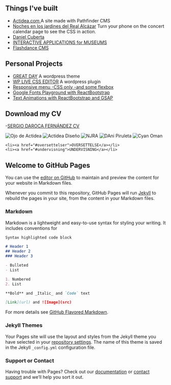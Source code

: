 ## Things I've built
- [Actidea.com ](http://www.actidea.com/diseño) A site made with Pathfinder CMS
- [Noches en los jardines del Real Alcázar](http://www.actidea.es/nochesalcazar2017/calendario) Turn your phone on the concert calendar page to see the CSS in action.
- [Daniel Cuberta](http://www.danielcuberta.com/peliculas/6-manzanas/)
- [INTERACTIVE APPLICATIONS for MUSEUMS](http://www.cyananimatica.com/portfolio-items/national-museum-oman/?portfolioCats=1488)
- [Flashdance CMS](https://www.youtube.com/watch?v=Xio8YCLB6-o)

## Personal Projects
- [GREAT DAY](https://github.com/SergioDaroca/Great-Day-WordPress-theme) A wordpress theme
- [WP LIVE CSS EDITOR](https://wordpress.org/plugins/wp-live-css-editor/) A wordpress plugin
- [Responsive menu -CSS only -and some flexbox](https://codepen.io/SergioDaroca/pen/bgKPqY)
- [Google Fonts Playground with ReactBootstrap](https://codepen.io/SergioDaroca/pen/PbgNRr)
- [Text Animations with ReactBootstrap and GSAP](https://codepen.io/SergioDaroca/pen/dNPpNe?editors=0010)

## Download my CV
-[SERGIO DAROCA FERNÁNDEZ CV](http://www.flashdance.es/res/files/Sergio-Daroca-curriculum-vitae.pdf)

![Ojo de Actidea](http://www.flashdance.es/res/imgs/webs/actidea-ojo.png)
![Actidea Diseño](http://www.flashdance.es/res/imgs/webs/actidea-diseño.png)
![NJRA](http://www.flashdance.es/res/imgs/webs/njra-2016.png)
![DAni Piruleta](http://www.flashdance.es/res/imgs/webs/dani-piruleta.pn)
![Cyan Oman](http://www.flashdance.es/res/imgs/webs/cyan-animatica-oman.png)

	<li><a href="#oversettelser">OVERSETTELSE</a></li>
	<li><a href="#undervisning">UNDERVISNING</a></li>
  


## Welcome to GitHub Pages

You can use the [editor on GitHub](https://github.com/SergioDaroca/SergioDaroca/edit/master/index.md) to maintain and preview the content for your website in Markdown files.

Whenever you commit to this repository, GitHub Pages will run [Jekyll](https://jekyllrb.com/) to rebuild the pages in your site, from the content in your Markdown files.

### Markdown

Markdown is a lightweight and easy-to-use syntax for styling your writing. It includes conventions for

```markdown
Syntax highlighted code block

# Header 1
## Header 2
### Header 3

- Bulleted
- List

1. Numbered
2. List

**Bold** and _Italic_ and `Code` text

[Link](url) and ![Image](src)
```

For more details see [GitHub Flavored Markdown](https://guides.github.com/features/mastering-markdown/).

### Jekyll Themes

Your Pages site will use the layout and styles from the Jekyll theme you have selected in your [repository settings](https://github.com/SergioDaroca/SergioDaroca/settings). The name of this theme is saved in the Jekyll `_config.yml` configuration file.

### Support or Contact

Having trouble with Pages? Check out our [documentation](https://help.github.com/categories/github-pages-basics/) or [contact support](https://github.com/contact) and we’ll help you sort it out.
